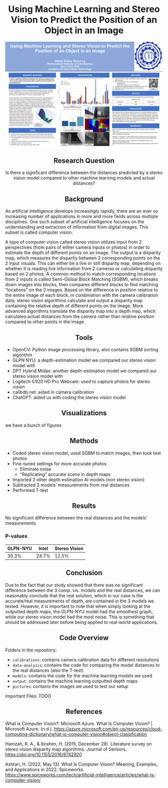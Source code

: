 # <center>Using Machine Learning and Stereo Vision to Predict the Position of an Object in an Image</center>

![Poster](media/Research%20Poster%20Template%202024.png)

## <center>Research Question</center>
<center>
Is there a significant difference between the distances predicted by a stereo vision model compared to other machine learning models and actual distances?
</center>

## <center>Background</center>
As artificial intelligence develops increasingly rapidly, there are an ever so increasing number of applications in more and more fields across multiple disciplines. One such subset of artificial intelligence focuses on the understanding and extraction of information from digital images. This subset is called computer vision. 

A type of computer vision called stereo vision utilizes input from 2 perspectives (from pairs of either camera inputs or photos) in order to estimate the depth of different points on an image. The output is a disparity map, which measures the disparity between 2 corresponding points on the 2 input visuals. This can either be a live or still disparity map, depending on whether it is reading live information from 2 cameras or calculating disparity based on 2 photos. A common method to match corresponding locations from 2 inputs is called Semi-Global Block Matching (SGBM), which breaks down images into blocks, then compares different blocks to find matching “locations” on the 2 images. Based on the difference in position relative to the entire image of each block, in combination with the camera calibration data, stereo vision algorithms calculate and output a disparity map containing the relative depth of different points on the image. More advanced algorithms translate the disparity map into a depth map, which calculates actual distances from the camera rather than relative position compared to other points in the image. 

## <center>Tools</center>
- OpenCV: Python image processing library, also contains SGBM sorting algorithm
- GLPN NYU: a depth-estimation model we compared our stereo vision model with
- DPT Hybrid Midas: another depth-estimation model we compared our stereo vision model with
- Logitech C920 HD Pro Webcam: used to capture photos for stereo vision
- calibdb.net: aided in camera calibration
- ChatGPT: aided us with coding the stereo vision model

## <center>Visualizations</center>
we have a bunch of figures

## <center>Methods</center>
- Coded stereo vision model, used SGBM to match images, then took test photos
- Fine-tuned settings for more accurate photos
    - Eliminate noise
    - “Replicating” accurate scene in depth maps
- Imported 2 other depth estimation AI models (non stereo vision)
- Subtracted 3 models’ measurements from real distances
- Performed T-test

## <center>Results</center>
No significant difference between the real distances and the models’ measurements

### P-values

| GLPN-NYU | Intel | Stereo Vision |
|----------|-------|---------------|
|  30.3% | 24.7% | 12.5% | 

## <center>Conclusion</center>
Due to the fact that our study showed that there was no significant difference between the 3 comp. vis. models and the real distances, we can reasonably conclude that the real solution, which in our case is the accurate/real measurements of depth, are contained in the 3 models we tested. However, it is important to note that when simply looking at the outputted depth maps, the GLPN-NYU model had the smoothest graph, while our stereo vision model had the most noise. This is something that should be addressed later before being applied to real-world applications. 

## <center>Code Overview</center>
Folders in the repository:

- `calibrations`: contains camera calibration data for different resolutions
- `data-analysis`: contains the code for comparing the model distances to the real distances (also the T-test)
- `models`: contains the code for the machine learning models we used
- `output`: contains the machine learning outputted depth maps
- `pictures`: contains the images we used to test our setup

Important Files:
TODO

## <center>References</center>
What is Computer Vision?: Microsoft Azure. What Is Computer Vision? | Microsoft Azure. (n.d.). https://azure.microsoft.com/en-us/resources/cloud-computing-dictionary/what-is-computer-vision#object-classification 

Hamzah, R. A., & Ibrahim, H. (2015, December 28). Literature survey on stereo vision disparity map algorithms. Journal of Sensors. https://doi.org/10.1155/2016/8742920 

Ashtari, H. (2022, May 13). What Is Computer Vision? Meaning, Examples, and Applications in 2022. Spiceworks. https://www.spiceworks.com/tech/artificial-intelligence/articles/what-is-computer-vision/ 
